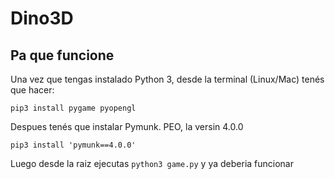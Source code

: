 # Dino3D
## Pa que funcione
Una vez que tengas instalado Python 3, desde la terminal (Linux/Mac) tenés que hacer:
```
pip3 install pygame pyopengl
```

Despues tenés que instalar Pymunk. PEO, la versin 4.0.0
```
pip3 install 'pymunk==4.0.0'
```

Luego desde la raiz ejecutas `python3 game.py` y ya deberia funcionar
